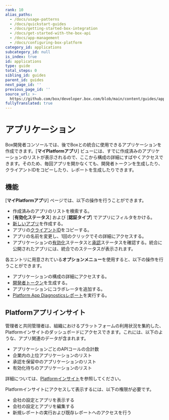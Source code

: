 ```yaml
---
rank: 10
alias_paths:
  - /docs/usage-patterns
  - /docs/quickstart-guides
  - /docs/getting-started-box-integration
  - /docs/get-started-with-the-box-api
  - /docs/app-management
  - /docs/configuring-box-platform
category_id: applications
subcategory_id: null
is_index: true
id: applications
type: guide
total_steps: 0
sibling_id: guides
parent_id: guides
next_page_id: ''
previous_page_id: ''
source_url: >-
  https://github.com/box/developer.box.com/blob/main/content/guides/applications/index.md
fullyTranslated: true
---
```

# アプリケーション

Box開発者コンソールでは、後でBoxとの統合に使用できるアプリケーションを作成できます。\[**マイPlatformアプリ**] ビューには、すでに作成済みのアプリケーションのリストが表示されるので、ここから構成の詳細にすばやくアクセスできます。そのため、毎回アプリを開かなくても、開発者トークンを生成したり、クライアントIDをコピーしたり、レポートを生成したりできます。

## 機能

\[**マイPlatformアプリ**] ページでは、以下の操作を行うことができます。

* 作成済みのアプリのリストを検索する。
* \[**有効化ステータス**] および \[**認証タイプ**] でアプリにフィルタをかける。
* [新しいアプリ][select]を作成する。
* アプリの[クライアントID][clientcredentials]をコピーする。
* アプリの名前を変更し、1回のクリックでその詳細にアクセスする。
* アプリケーションの[有効化][enablement]ステータスと[承認][authorization]ステータスを確認する。統合に公開されたアプリには、統合でのステータスが表示されます。

各エントリに用意されている**オプションメニュー**を使用すると、以下の操作を行うことができます。

* アプリケーションの構成の詳細にアクセスする。
* [開発者トークン][token]を生成する。
* アプリケーションにコラボレータを追加する。
* [Platform App Diagnosticsレポート][report]を実行する。

## Platformアプリインサイト

管理者と共同管理者は、組織におけるプラットフォームの利用状況を集約した、Platformインサイトのダッシュボードにアクセスできます。これには、以下のような、アプリ関連のデータが含まれます。

* アプリケーションごとのAPIコールの合計数
* 企業内の上位アプリケーションのリスト
* 承認を保留中のアプリケーションのリスト
* 有効化待ちのアプリケーションのリスト

詳細については、[Platformインサイト][insights]を参照してください。

<Message type="notice">

Platformインサイトにアクセスして表示するには、以下の権限が必要です。

* 会社の設定とアプリを表示する
* 会社の設定とアプリを編集する
* 新規レポートの実行および既存レポートへのアクセスを行う

</Message>

[token]: g://authentication/tokens/developer-tokens

[authorization]: g://authorization

[enablement]: g://authorization/custom-app-approval#user-authentication-apps

[select]: g://applications/app-types/select

[report]: g://api-calls/permissions-and-errors/app-diagnostics-report

[clientcredentials]: g://authentication/client-credentials

[insights]: https://support.box.com/hc/en-us/articles20738406915219-Platform-Insights
